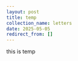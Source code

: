 ```yaml
---
layout: post
title: temp
collection_name: letters
date: 2025-05-05
redirect_from: []
---
```

this is temp
